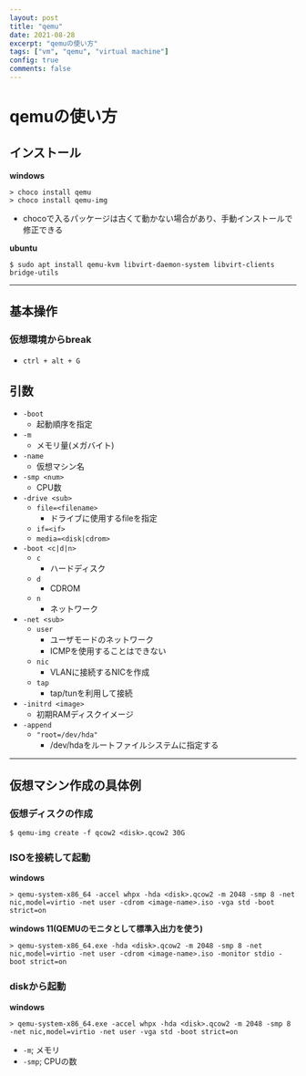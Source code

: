 ```yaml
---
layout: post
title: "qemu"
date: 2021-08-28
excerpt: "qemuの使い方"
tags: ["vm", "qemu", "virtual machine"]
config: true
comments: false
---
```


# qemuの使い方

## インストール

**windows**  

```console
> choco install qemu
> choco install qemu-img
```
 - chocoで入るパッケージは古くて動かない場合があり、手動インストールで修正できる

**ubuntu**  
```console
$ sudo apt install qemu-kvm libvirt-daemon-system libvirt-clients bridge-utils
```

---

## 基本操作

### 仮想環境からbreak
 - `ctrl + alt + G`

## 引数
 - `-boot`
   - 起動順序を指定
 - `-m`
   - メモリ量(メガバイト)
 - `-name`
   - 仮想マシン名
 - `-smp <num>`
   - CPU数
 - `-drive <sub>`
   - `file=<filename>`
	 - ドライブに使用するfileを指定
   - `if=<if>`
   - `media=<disk|cdrom>`
 - `-boot <c|d|n>`
   - `c`
	 - ハードディスク
   - `d`
	 - CDROM
   - `n`
	 - ネットワーク
 - `-net <sub>`
   - `user`
	 - ユーザモードのネットワーク
	 - ICMPを使用することはできない
   - `nic`
	 - VLANに接続するNICを作成
   - `tap`
	 - tap/tunを利用して接続
 - `-initrd <image>`
   - 初期RAMディスクイメージ
 - `-append` 
   - `"root=/dev/hda"`
	 - /dev/hdaをルートファイルシステムに指定する 


---

## 仮想マシン作成の具体例

### 仮想ディスクの作成

```console
$ qemu-img create -f qcow2 <disk>.qcow2 30G
```

### ISOを接続して起動

**windows**  
```console
> qemu-system-x86_64 -accel whpx -hda <disk>.qcow2 -m 2048 -smp 8 -net nic,model=virtio -net user -cdrom <image-name>.iso -vga std -boot strict=on
```

**windows 11(QEMUのモニタとして標準入出力を使う)**
```console
> qemu-system-x86_64.exe -hda <disk>.qcow2 -m 2048 -smp 8 -net nic,model=virtio -net user -cdrom <image-name>.iso -monitor stdio -boot strict=on
```


### diskから起動

**windows**  

```console
> qemu-system-x86_64.exe -accel whpx -hda <disk>.qcow2 -m 2048 -smp 8 -net nic,model=virtio -net user -vga std -boot strict=on
```
 - `-m`; メモリ
 - `-smp`; CPUの数

